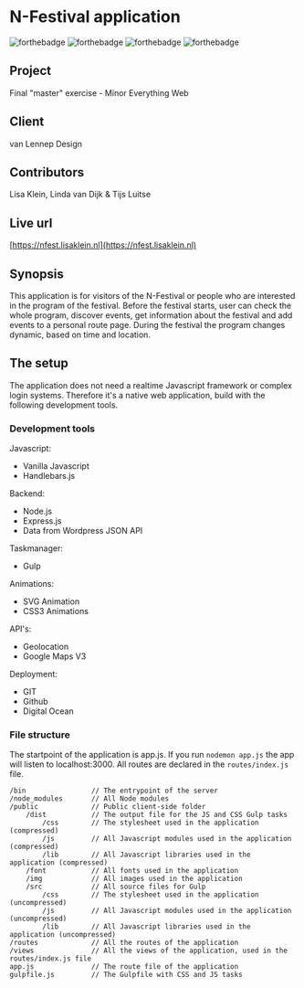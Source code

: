 # N-Festival application

![forthebadge](http://forthebadge.com/images/badges/built-with-love.svg) 
![forthebadge](http://forthebadge.com/images/badges/uses-html.svg) 
![forthebadge](http://forthebadge.com/images/badges/uses-css.svg) 
![forthebadge](http://forthebadge.com/images/badges/uses-js.svg)

## Project
Final "master" exercise - Minor Everything Web

## Client 
van Lennep Design

## Contributors
Lisa Klein, Linda van Dijk & Tijs Luitse

## Live url
[https://nfest.lisaklein.nl](https://nfest.lisaklein.nl)

## Synopsis
This application is for visitors of the N-Festival or people who are interested in the program of the festival. Before the festival starts, user can check the whole program, discover events, get information about the festival and add events to a personal route page. During the festival the program changes dynamic, based on time and location. 

## The setup
The application does not need a realtime Javascript framework or complex login systems. Therefore it's a native web application, build with the following development tools. 

### Development tools
Javascript:
- Vanilla Javascript
- Handlebars.js

Backend:
- Node.js
- Express.js
- Data from Wordpress JSON API

Taskmanager:
- Gulp

Animations: 
- SVG Animation
- CSS3 Animations

API's:
- Geolocation
- Google Maps V3

Deployment: 
- GIT
- Github
- Digital Ocean

### File structure
The startpoint of the application is app.js. If you run ```nodemon app.js``` the app will listen to localhost:3000. All routes are declared in the ```routes/index.js``` file. 

```
/bin				// The entrypoint of the server
/node_modules		// All Node modules
/public				// Public client-side folder
	/dist			// The output file for the JS and CSS Gulp tasks
		/css		// The stylesheet used in the application (compressed)
		/js			// All Javascript modules used in the application (compressed)
		/lib		// All Javascript libraries used in the application (compressed)
	/font			// All fonts used in the application
	/img  			// All images used in the application
	/src  			// All source files for Gulp
		/css		// The stylesheet used in the application (uncompressed)
		/js 		// All Javascript modules used in the application (uncompressed)
		/lib 		// All Javascript libraries used in the application (uncompressed)
/routes 			// All the routes of the application
/views 				// All the views of the application, used in the routes/index.js file
app.js 				// The route file of the application
gulpfile.js 		// The Gulpfile with CSS and JS tasks
```




